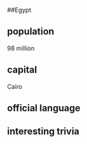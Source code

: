 ##Egypt
## population
98 million

## capital

Cairo 

## official language


## interesting trivia



